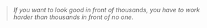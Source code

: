 > _If you want to look good in front of thousands, you have to work harder than thousands in front of no one._
